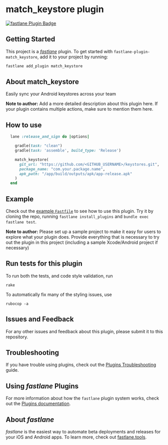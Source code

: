 # match_keystore plugin

[![fastlane Plugin Badge](https://rawcdn.githack.com/fastlane/fastlane/master/fastlane/assets/plugin-badge.svg)](https://rubygems.org/gems/fastlane-plugin-match_keystore)

## Getting Started

This project is a [_fastlane_](https://github.com/fastlane/fastlane) plugin. To get started with `fastlane-plugin-match_keystore`, add it to your project by running:

```bash
fastlane add_plugin match_keystore
```

## About match_keystore

Easily sync your Android keystores across your team

**Note to author:** Add a more detailed description about this plugin here. If your plugin contains multiple actions, make sure to mention them here.

## How to use

```ruby
  lane :release_and_sign do |options|

  	gradle(task: "clean")
    gradle(task: 'assemble', build_type: 'Release')

    match_keystore(
      git_url: "https://github.com/<GITHUB_USERNAME>/keystores.git",
      package_name: "com.your.package.name",
      apk_path: "/app/build/outputs/apk/app-release.apk"
    )
  end
```

## Example

Check out the [example `Fastfile`](fastlane/Fastfile) to see how to use this plugin. Try it by cloning the repo, running `fastlane install_plugins` and `bundle exec fastlane test`.

**Note to author:** Please set up a sample project to make it easy for users to explore what your plugin does. Provide everything that is necessary to try out the plugin in this project (including a sample Xcode/Android project if necessary)

## Run tests for this plugin

To run both the tests, and code style validation, run

```
rake
```

To automatically fix many of the styling issues, use
```
rubocop -a
```

## Issues and Feedback

For any other issues and feedback about this plugin, please submit it to this repository.

## Troubleshooting

If you have trouble using plugins, check out the [Plugins Troubleshooting](https://docs.fastlane.tools/plugins/plugins-troubleshooting/) guide.

## Using _fastlane_ Plugins

For more information about how the `fastlane` plugin system works, check out the [Plugins documentation](https://docs.fastlane.tools/plugins/create-plugin/).

## About _fastlane_

_fastlane_ is the easiest way to automate beta deployments and releases for your iOS and Android apps. To learn more, check out [fastlane.tools](https://fastlane.tools).
